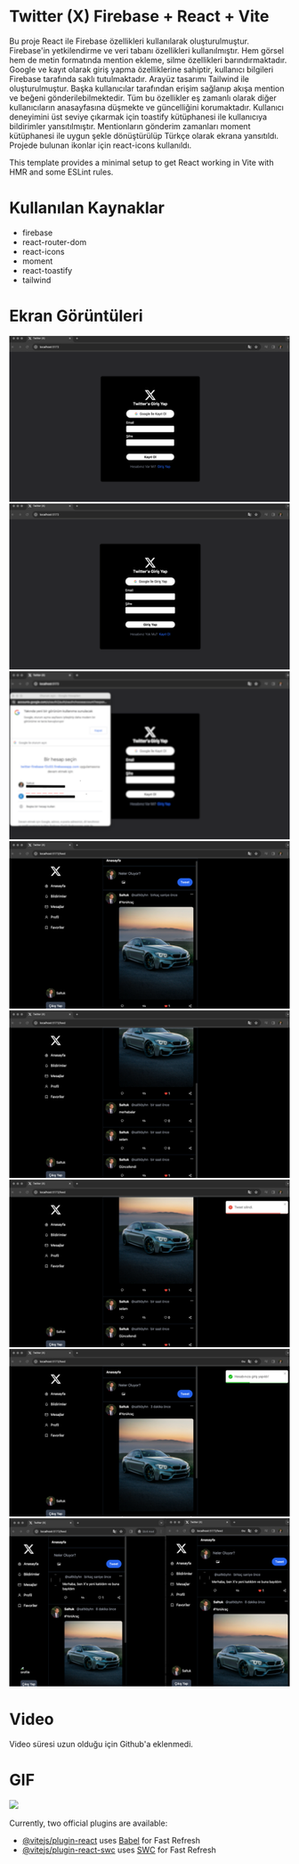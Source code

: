 # Twitter (X) Firebase + React + Vite

Bu proje React ile Firebase özellikleri kullanılarak 
oluşturulmuştur. Firebase'in yetkilendirme
ve veri tabanı özellikleri kullanılmıştır.
Hem görsel hem de metin formatında
mention ekleme, silme özellikleri barındırmaktadır.
Google ve kayıt olarak giriş yapma özelliklerine
sahiptir, kullanıcı bilgileri Firebase tarafında 
saklı tutulmaktadır. Arayüz tasarımı Tailwind ile 
oluşturulmuştur. Başka kullanıcılar tarafından
erişim sağlanıp akışa mention ve beğeni gönderilebilmektedir. Tüm bu özellikler
eş zamanlı olarak diğer kullanıcıların anasayfasına 
düşmekte ve güncelliğini korumaktadır.
Kullanıcı deneyimini üst seviye çıkarmak için toastify 
kütüphanesi ile kullanıcıya bildirimler yansıtılmıştır.
Mentionların gönderim zamanları moment kütüphanesi ile
uygun şekle dönüştürülüp Türkçe olarak ekrana yansıtıldı.
Projede bulunan ikonlar için react-icons kullanıldı. 

This template provides a minimal setup to get React working in Vite with HMR and some ESLint rules.

# Kullanılan Kaynaklar

- firebase
- react-router-dom
- react-icons
- moment
- react-toastify
- tailwind

# Ekran Görüntüleri 
![](./src/assets/project-ss/x-register-1.png)
![](./src/assets/project-ss/x-login-2.png)
![](./src/assets/project-ss/x-authentication-3.png)
![](./src/assets/project-ss/x-feed-4.png)
![](./src/assets/project-ss/x-feed-5.png)
![](./src/assets/project-ss/x-feed-delete-6.png)
![](./src/assets/project-ss/x-feed-login-7.png)
![](./src/assets/project-ss/x-double-8.png)

# Video 
Video süresi uzun olduğu için Github'a eklenmedi.

# GIF
![](./src/assets/project-ss/x-screen-recorder.gif)

Currently, two official plugins are available:

- [@vitejs/plugin-react](https://github.com/vitejs/vite-plugin-react/blob/main/packages/plugin-react/README.md) uses [Babel](https://babeljs.io/) for Fast Refresh
- [@vitejs/plugin-react-swc](https://github.com/vitejs/vite-plugin-react-swc) uses [SWC](https://swc.rs/) for Fast Refresh

